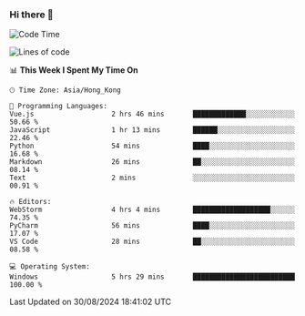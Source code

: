 ### Hi there 👋

<!--
**RoiexLee/RoiexLee** is a ✨ _special_ ✨ repository because its `README.md` (this file) appears on your GitHub profile.

Here are some ideas to get you started:

- 🔭 I’m currently working on ...
- 🌱 I’m currently learning ...
- 👯 I’m looking to collaborate on ...
- 🤔 I’m looking for help with ...
- 💬 Ask me about ...
- 📫 How to reach me: ...
- 😄 Pronouns: ...
- ⚡ Fun fact: ...
-->

<!--START_SECTION:waka-->
![Code Time](http://img.shields.io/badge/Code%20Time-678%20hrs%207%20mins-blue)

![Lines of code](https://img.shields.io/badge/From%20Hello%20World%20I%27ve%20Written-38.4%20thousand%20lines%20of%20code-blue)

📊 **This Week I Spent My Time On** 

```text
🕑︎ Time Zone: Asia/Hong_Kong

💬 Programming Languages: 
Vue.js                   2 hrs 46 mins       █████████████░░░░░░░░░░░░   50.66 % 
JavaScript               1 hr 13 mins        ██████░░░░░░░░░░░░░░░░░░░   22.46 % 
Python                   54 mins             ████░░░░░░░░░░░░░░░░░░░░░   16.68 % 
Markdown                 26 mins             ██░░░░░░░░░░░░░░░░░░░░░░░   08.14 % 
Text                     2 mins              ░░░░░░░░░░░░░░░░░░░░░░░░░   00.91 % 

🔥 Editors: 
WebStorm                 4 hrs 4 mins        ███████████████████░░░░░░   74.35 % 
PyCharm                  56 mins             ████░░░░░░░░░░░░░░░░░░░░░   17.07 % 
VS Code                  28 mins             ██░░░░░░░░░░░░░░░░░░░░░░░   08.58 % 

💻 Operating System: 
Windows                  5 hrs 29 mins       █████████████████████████   100.00 % 
```


 Last Updated on 30/08/2024 18:41:02 UTC
<!--END_SECTION:waka-->
